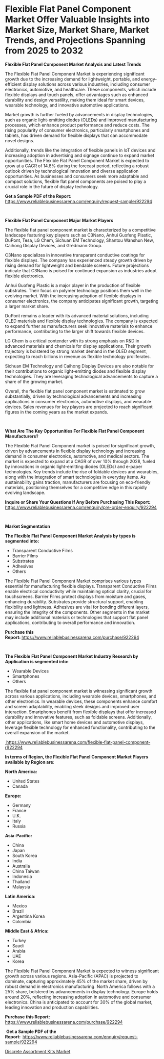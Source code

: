 <p><h1>Flexible Flat Panel Component Market Offer Valuable Insights into Market Size, Market Share, Market Trends, and Projections Spanning from 2025 to 2032</h1></p><p><strong>Flexible Flat Panel Component Market Analysis and Latest Trends</strong></p>
<p><p>The Flexible Flat Panel Component Market is experiencing significant growth due to the increasing demand for lightweight, portable, and energy-efficient display solutions across various industries, including consumer electronics, automotive, and healthcare. These components, which include flexible displays and touch panels, offer advantages such as enhanced durability and design versatility, making them ideal for smart devices, wearable technology, and innovative automotive applications.</p><p>Market growth is further fueled by advancements in display technologies, such as organic light-emitting diodes (OLEDs) and improved manufacturing processes, which enhance product performance and reduce costs. The rising popularity of consumer electronics, particularly smartphones and tablets, has driven demand for flexible displays that can accommodate novel designs.</p><p>Additionally, trends like the integration of flexible panels in IoT devices and increasing adoption in advertising and signage continue to expand market opportunities. The Flexible Flat Panel Component Market is expected to grow at a CAGR of 14.8% during the forecast period, reflecting a robust outlook driven by technological innovation and diverse application opportunities. As businesses and consumers seek more adaptable and compact solutions, flexible flat panel components are poised to play a crucial role in the future of display technology.</p></p>
<p><strong>Get a Sample PDF of the Report:&nbsp;</strong> <a href="https://www.reliablebusinessarena.com/enquiry/request-sample/922294?utm_campaign=1892&utm_medium=2&utm_source=Github&utm_content=ia&utm_term=12022025&utm_id=flexible-flat-panel-component">https://www.reliablebusinessarena.com/enquiry/request-sample/922294</a></p>
<p>&nbsp;</p>
<p><strong>Flexible Flat Panel Component Major Market Players</strong></p>
<p><p>The flexible flat panel component market is characterized by a competitive landscape featuring key players such as C3Nano, Anhui Guofeng Plastic, DuPont, Tesa, LG Chem, Sichuan EM Technology, Shantou Wanshun New, Caihong Display Devices, and Gredmann Group. </p><p>C3Nano specializes in innovative transparent conductive coatings for flexible displays. The company has experienced steady growth driven by rising demand for lightweight and bendable screens. Future projections indicate that C3Nano is poised for continued expansion as industries adopt flexible electronics.</p><p>Anhui Guofeng Plastic is a major player in the production of flexible substrates. Their focus on polymer technology positions them well in the evolving market. With the increasing adoption of flexible displays in consumer electronics, the company anticipates significant growth, targeting a larger market share.</p><p>DuPont remains a leader with its advanced material solutions, including OLED materials and flexible display technologies. The company is expected to expand further as manufacturers seek innovative materials to enhance performance, contributing to the larger shift towards flexible devices. </p><p>LG Chem is a critical contender with its strong emphasis on R&D in advanced materials and chemicals for display applications. Their growth trajectory is bolstered by strong market demand in the OLED segment, expecting to reach billions in revenue as flexible technology proliferates.</p><p>Sichuan EM Technology and Caihong Display Devices are also notable for their contributions to organic light-emitting diodes and flexible display technologies. They are leveraging technological advancements to capture a share of the growing market.</p><p>Overall, the flexible flat panel component market is estimated to grow substantially, driven by technological advancements and increasing applications in consumer electronics, automotive displays, and wearable devices. Sales revenues for key players are projected to reach significant figures in the coming years as the market expands.</p></p>
<p>&nbsp;</p>
<p><strong>What Are The Key Opportunities For Flexible Flat Panel Component Manufacturers?</strong></p>
<p><p>The Flexible Flat Panel Component market is poised for significant growth, driven by advancements in flexible display technology and increasing demand in consumer electronics, automotive, and medical sectors. The market is expected to expand at a CAGR of over 10% through 2028, fueled by innovations in organic light-emitting diodes (OLEDs) and e-paper technologies. Key trends include the rise of foldable devices and wearables, along with the integration of smart technologies in everyday items. As sustainability gains traction, manufacturers are focusing on eco-friendly materials, positioning themselves for a competitive edge in this rapidly evolving landscape.</p></p>
<p><strong>Inquire or Share Your Questions If Any Before Purchasing This Report:</strong> <a href="https://www.reliablebusinessarena.com/enquiry/pre-order-enquiry/922294?utm_campaign=1892&utm_medium=2&utm_source=Github&utm_content=ia&utm_term=12022025&utm_id=flexible-flat-panel-component">https://www.reliablebusinessarena.com/enquiry/pre-order-enquiry/922294</a></p>
<p>&nbsp;</p>
<p><strong>Market Segmentation</strong></p>
<p><strong>The Flexible Flat Panel Component Market Analysis by types is segmented into:</strong></p>
<p><ul><li>Transparent Conductive Films</li><li>Barrier Films</li><li>Substrates</li><li>Adhesives</li><li>Others</li></ul></p>
<p><p>The Flexible Flat Panel Component Market comprises various types essential for manufacturing flexible displays. Transparent Conductive Films enable electrical conductivity while maintaining optical clarity, crucial for touchscreens. Barrier Films protect displays from moisture and gases, enhancing durability. Substrates provide structural support, enabling flexibility and lightness. Adhesives are vital for bonding different layers, ensuring the integrity of the components. Other segments in the market may include additional materials or technologies that support flat panel applications, contributing to overall performance and innovation.</p></p>
<p><strong>Purchase this Report:&nbsp;</strong><a href="https://www.reliablebusinessarena.com/purchase/922294?utm_campaign=1892&utm_medium=2&utm_source=Github&utm_content=ia&utm_term=12022025&utm_id=flexible-flat-panel-component">https://www.reliablebusinessarena.com/purchase/922294</a></p>
<p>&nbsp;</p>
<p><strong>The Flexible Flat Panel Component Market Industry Research by Application is segmented into:</strong></p>
<p><ul><li>Wearable Devices</li><li>Smartphones</li><li>Others</li></ul></p>
<p><p>The flexible flat panel component market is witnessing significant growth across various applications, including wearable devices, smartphones, and other electronics. In wearable devices, these components enhance comfort and screen adaptability, enabling sleek designs and improved user interaction. Smartphones benefit from flexible displays that offer increased durability and innovative features, such as foldable screens. Additionally, other applications, like smart home devices and automotive displays, leverage flexible technology for enhanced functionality, contributing to the overall expansion of the market.</p></p>
<p><a href="https://www.reliablebusinessarena.com/flexible-flat-panel-component-r922294?utm_campaign=1892&utm_medium=2&utm_source=Github&utm_content=ia&utm_term=12022025&utm_id=flexible-flat-panel-component">&nbsp;https://www.reliablebusinessarena.com/flexible-flat-panel-component-r922294</a></p>
<p><strong>In terms of Region, the Flexible Flat Panel Component Market Players available by Region are:</strong></p>
<p>
    <p> <strong> North America: </strong>
        <ul>
            <li>United States</li>
            <li>Canada</li>
        </ul>
        </p> 
    <p> <strong> Europe: </strong>
        <ul>
            <li>Germany</li>
            <li>France</li>
            <li>U.K.</li>
            <li>Italy</li>
            <li>Russia</li>
        </ul>
        </p> 
    <p> <strong> Asia-Pacific: </strong>
        <ul>
            <li>China</li>
            <li>Japan</li>
            <li>South Korea</li>
            <li>India</li>
            <li>Australia</li>
            <li>China Taiwan</li>
            <li>Indonesia</li>
            <li>Thailand</li>
            <li>Malaysia</li>
        </ul>
        </p> 
    <p> <strong> Latin America: </strong>
        <ul>
            <li>Mexico</li>
            <li>Brazil</li>
            <li>Argentina Korea</li>
            <li>Colombia</li>
        </ul>
        </p> 
    <p> <strong> Middle East & Africa: </strong>
        <ul>
            <li>Turkey</li>
            <li>Saudi</li>
            <li>Arabia</li>
            <li>UAE</li>
            <li>Korea</li>
        </ul>
    </p>
    </p>
<p><p>The Flexible Flat Panel Component Market is expected to witness significant growth across various regions. Asia-Pacific (APAC) is projected to dominate, capturing approximately 45% of the market share, driven by robust demand in electronics manufacturing. North America follows with a 25% share, bolstered by advancements in display technology. Europe holds around 20%, reflecting increasing adoption in automotive and consumer electronics. China is anticipated to account for 30% of the global market, leading innovation and production capabilities.</p></p>
<p><strong>Purchase this Report: </strong><a href="https://www.reliablebusinessarena.com/purchase/922294?utm_campaign=1892&utm_medium=2&utm_source=Github&utm_content=ia&utm_term=12022025&utm_id=flexible-flat-panel-component">https://www.reliablebusinessarena.com/purchase/922294</a></p>
<p>&nbsp;<strong>Get a Sample PDF of the Report:&nbsp;&nbsp;</strong><a href="https://www.reliablebusinessarena.com/enquiry/request-sample/922294?utm_campaign=1892&utm_medium=2&utm_source=Github&utm_content=ia&utm_term=12022025&utm_id=flexible-flat-panel-component">https://www.reliablebusinessarena.com/enquiry/request-sample/922294</a></p>
<p><strong></strong></p>
<p><p><a href="https://github.com/provorikovar/Market-Research-Report-List-7/blob/main/discrete-assortment-kits-market.md?utm_campaign=1892&utm_medium=2&utm_source=Github&utm_content=ia&utm_term=12022025&utm_id=flexible-flat-panel-component">Discrete Assortment Kits Market</a></p></p>